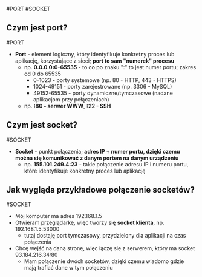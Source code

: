 #PORT #SOCKET
## Czym jest port?
#PORT 
- **Port** - element logiczny, który identyfikuje konkretny proces lub aplikację, korzystające z sieci; **port to sam "numerek" procesu**
	- np. **0.0.0.0:0-65535** - to co po znaku ":" to jest numer portu; zakres od 0 do 65535
		- 0-1023 - porty systemowe (np. 80 - HTTP, 443 - HTTPS)
		- 1024-49151 - porty zarejestrowane (np. 3306 - MySQL)
		- 49152-65535 - porty dynamiczne/tymczasowe (nadane aplikacjom przy połączeniach)
	- np. **:80 - serwer WWW**, **:22 - SSH**

## Czym jest socket?
#SOCKET 
- **Socket** - punkt połączenia; **adres IP + numer portu, dzięki czemu można się komunikować z danym portem na danym urządzeniu**
	- np. **155.101.249.4:23** - takie połączenie adresu IP i numeru portu, które identyfikuje konkretny proces lub aplikację

## Jak wygląda przykładowe połączenie socketów?
#SOCKET 
- Mój komputer ma adres 192.168.1.5
- Otwieram przeglądarkę, więc tworzy się **socket klienta**, np. 192.168.1.5:53000
	- tutaj dostaję port tymczasowy, przydzielony dla aplikacji na czas połączenia
- Chcę wejść na daną stronę, więc łączę się z serwerem, który ma socket 93.184.216.34:80
	- Mam połączenie dwóch socketów, dzięki czemu wiadomo gdzie mają trafiać dane w tym połączeniu